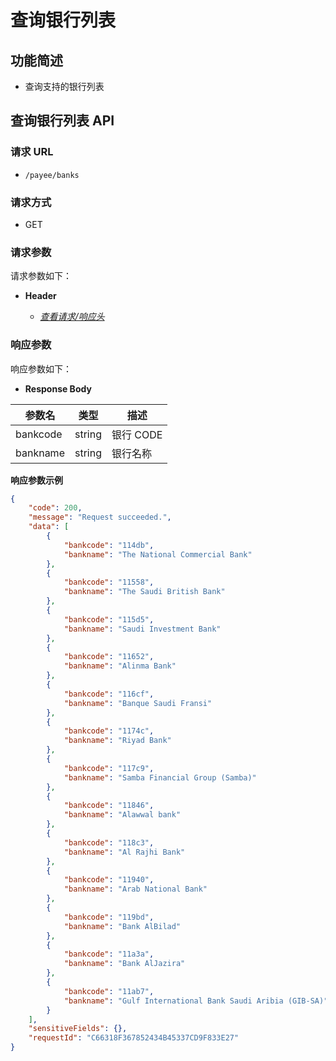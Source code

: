 # 查询银行列表

## 功能简述

- 查询支持的银行列表

## 查询银行列表 API

### 请求 URL

- `/payee/banks`

### 请求方式

- GET

### 请求参数

请求参数如下：

- **Header**

  - [_查看请求/响应头_](/zh/payoutApi/apiRule/header)

### 响应参数

响应参数如下：

- **Response Body**

| **参数名** | **类型** | **描述**  |
| ---------- | -------- | --------- |
| bankcode   | string   | 银行 CODE |
| bankname   | string   | 银行名称  |

**响应参数示例**

```json
{
    "code": 200,
    "message": "Request succeeded.",
    "data": [
        {
            "bankcode": "114db",
            "bankname": "The National Commercial Bank"
        },
        {
            "bankcode": "11558",
            "bankname": "The Saudi British Bank"
        },
        {
            "bankcode": "115d5",
            "bankname": "Saudi Investment Bank"
        },
        {
            "bankcode": "11652",
            "bankname": "Alinma Bank"
        },
        {
            "bankcode": "116cf",
            "bankname": "Banque Saudi Fransi"
        },
        {
            "bankcode": "1174c",
            "bankname": "Riyad Bank"
        },
        {
            "bankcode": "117c9",
            "bankname": "Samba Financial Group (Samba)"
        },
        {
            "bankcode": "11846",
            "bankname": "Alawwal bank"
        },
        {
            "bankcode": "118c3",
            "bankname": "Al Rajhi Bank"
        },
        {
            "bankcode": "11940",
            "bankname": "Arab National Bank"
        },
        {
            "bankcode": "119bd",
            "bankname": "Bank AlBilad"
        },
        {
            "bankcode": "11a3a",
            "bankname": "Bank AlJazira"
        },
        {
            "bankcode": "11ab7",
            "bankname": "Gulf International Bank Saudi Aribia (GIB-SA)"
        }
    ],
    "sensitiveFields": {},
    "requestId": "C66318F367852434B45337CD9F833E27"
}
```